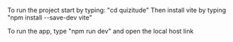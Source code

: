 To run the project start by typing:
"cd quizitude"
Then install vite by typing
"npm install --save-dev vite"

To run the app, type "npm run dev" and open the local host link
